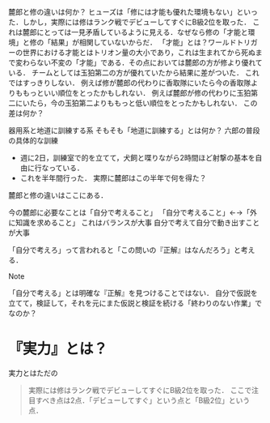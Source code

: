麓郎と修の違いは何か？ 
ヒューズは「修には才能も優れた環境もない」といった．しかし，実際には修はランク戦でデビューしてすぐにB級2位を取った．
これは麓郎にとっては一見矛盾しているように見える．なぜなら修の「才能と環境」と修の「結果」が相関していないからだ．
「才能」とは？ワールドトリガーの世界における才能とはトリオン量の大小であり，これは生まれてから死ぬまで変わらない不変の「才能」である．その点においては麓郎の方が修より優れている．
チームとしては玉狛第二の方が優れていたから結果に差がついた．
これではすっきりしない．
例えば修が麓郎の代わりに香取隊にいたら今の香取隊よりももっといい順位をとったかもしれない．
例えば麓郎が修の代わりに玉狛第二にいたら，今の玉狛第二よりももっと低い順位をとったかもしれない．
この差は何か？


器用系と地道に訓練する系
そもそも「地道に訓練する」とは何か？
六郎の普段の具体的な訓練
- 週に2日，訓練室で的を立てて，犬飼と喋りながら2時間ほど射撃の基本を自由に行なっている．
- これを半年間行った．
実際に麓郎はこの半年で何を得た？

麓郎と修の違いはここにある．


今の麓郎に必要なことは「自分で考えること」
「自分で考えること」←→「外に知識を求めること」
これはバランスが大事
自分で考えて自分で動き出すことが大事


「自分で考えろ」って言われると「この問いの『正解』はなんだろう」と考える．
> [!note]
> 「自分で考える」とは明確な『正解』を見つけることではない．
> 自分で仮説を立てて，検証して，それを元にまた仮説と検証を続ける「終わりのない作業」でなのか？

# 『実力』とは？
実力とはただの

> 実際には修はランク戦でデビューしてすぐにB級2位を取った．
ここで注目すべき点は2点．「デビューしてすぐ」という点と「B級2位」という点．
